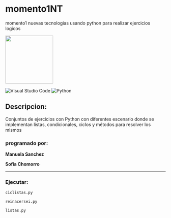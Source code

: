 # momento1NT
momento1 nuevas tecnologias usando python para realizar ejercicios logicos

<P>
  <img width="150" height="150" src="https://e00-elmundo.uecdn.es/assets/multimedia/imagenes/2018/10/04/15386551268189.jpg">
<P/>

![Visual Studio Code](https://img.shields.io/badge/Visual%20Studio%20Code-0078d7.svg?style=for-the-badge&logo=visual-studio-code&logoColor=white) ![Python](https://img.shields.io/badge/python-3670A0?style=for-the-badge&logo=python&logoColor=ffdd54)

## Descripcion:
Conjuntos de ejercicios con Python con diferentes escenario donde se implementan listas, condicionales, ciclos y métodos para resolver los mismos

### programado por:
**Manuela Sanchez**
  
**Sofia Chomorro**
***
### Ejecutar:
`ciclistas.py`  
 
`reinacersei.py`
  
`listas.py`

